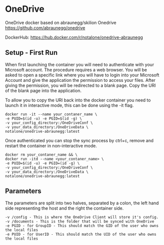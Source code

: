 # OneDrive
OneDrive docker based on abraunegg/skilion Onedrive https://github.com/abraunegg/onedrive

DockerHub: https://hub.docker.com/r/notalone/onedrive-abraunegg

## Setup - First Run

When first launching the container you will need to authenticate with your Microsoft account. The procedure requires a web browser. You will be asked to open a specific link where you will have to login into your Microsoft Account and give the application the permission to access your files. After giving the permission, you will be redirected to a blank page. Copy the URI of the blank page into the application.

To allow you to copy the URI back into the docker container you need to launch it in interactive mode, this can be done using the -it flag.

    docker run -it --name your_contaner_name \
    -e PUID=$(id -u) -e PGID=$(id -g) \
    -v your_config_directory:/OneDriveConf \
    -v your_data_directory:/OneDriveData \
    notalone/onedrive-abraunegg:latest

Once authenticated you can stop the sync process by ctrl+c, remove and restart the container in non-interactive mode.

    docker rm your_contaner_name && \
    docker run -itd --name <your_contaner_name> \
    -e PUID=$(id -u) -e PGID=(id -g) \
    -v your_config_directory:/OneDriveConf \
    -v your_data_directory:/OneDriveData \
    notalone/onedrive-abraunegg:latest

## Parameters

The parameters are split into two halves, separated by a colon, the left hand side representing the host and the right the container side.

    -v /config - This is where the OneDrive Client will store it's config. 
    -v /documents - This is the folder that will be synced with OneDrive
    -e PGID - for GroupID - This should match the GID of the user who owns the local files
    -e PUID - for UserID - This should match the UID of the user who owns the local files
